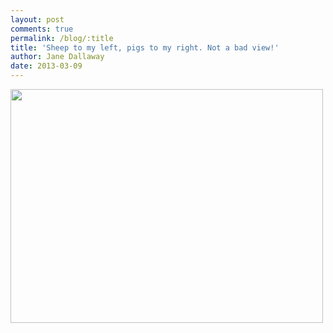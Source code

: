 ```yaml
---
layout: post
comments: true
permalink: /blog/:title
title: 'Sheep to my left, pigs to my right. Not a bad view!'
author: Jane Dallaway
date: 2013-03-09
---
```


<div><a href="http://static.skitters.dallaway.com/ZPphoto.JPG"><img width="500" src="http://static.skitters.dallaway.com/ZPphoto.JPG.500.JPG" height="374"></img></a></div>



 
    
